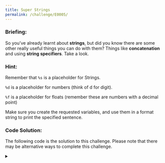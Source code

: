 ```yaml
---
title: Super Strings
permalink: /challenge/E0005/
---
```


### Briefing: 
So you've already learnt about **strings**, but did you know there are some other really useful things you can do with them? Things like **concatenation** and using **string specifiers**. Take a look.

### Hint: 
Remember that `%s` is a placeholder for Strings.

 `%d` is a placeholder for numbers (think of d for digit).

 `%f` is a placeholder for floats (remember these are numbers with a decimal point)

Make sure you create the requested variables, and use them in a format string to print the specified sentence.

### Code Solution: 
The following code is the solution to this challenge. Please note that there may be alternative ways to complete this challenge.

<details class="has-spoiler spoiler-span">
  <summary></summary>
  <pre><code class="language-python">
# CHALLENGE 1: Save the integer 5 in the variable ch1_1, and
#              the string "robots" in the variable ch1_2
#              Use a format string to print the following sentence:
#              There are 5 robots in the room
ch1_1 = 5
ch1_2 = "robots"
print("There are %d %s in the room" % (ch1_1, ch1_2))
  </code></pre>
</details>
